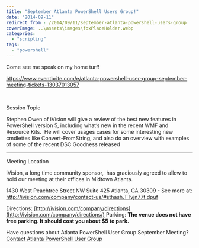```yaml
---
title: "September Atlanta PowerShell Users Group!"
date: "2014-09-11"
redirect_from : /2014/09/11/september-atlanta-powershell-users-group
coverImage: ..\assets\images\foxPlaceHolder.webp
categories: 
  - "scripting"
tags: 
  - "powershell"
---
```


Come see me speak on my home turf!

https://www.eventbrite.com/e/atlanta-powershell-user-group-september-meeting-tickets-13037013057

 

Session Topic

Stephen Owen of iVision will give a review of the best new features in PowerShell version 5, including what’s new in the recent WMF and Resource Kits.  He will cover usages cases for some interesting new cmdlettes like Convert-FromString, and also do an overview with examples of some of the recent DSC Goodness released

* * *

Meeting Location

iVision, a long time community sponsor,  has graciously agreed to allow to hold our meeting at their offices in Midtown Atlanta.

1430 West Peachtree Street NW Suite 425 Atlanta, GA 30309 - See more at: http://ivision.com/company/contact-us/#sthash.TTyjn77t.dpuf

Directions: [http://ivision.com/company/directions](http://ivision.com/company/directions/) Parking: **The venue does not have free parking. It should cost you about $5 to park.**



Have questions about Atlanta PowerShell User Group September Meeting?[Contact Atlanta PowerShell User Group](https://www.eventbrite.com/e/atlanta-powershell-user-group-september-meeting-tickets-13037013057#lightbox_contact)
